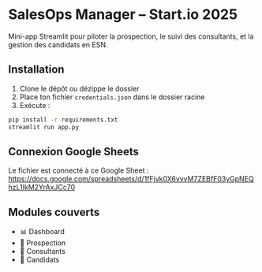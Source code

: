 # SalesOps Manager – Start.io 2025

Mini-app Streamlit pour piloter la prospection, le suivi des consultants, et la gestion des candidats en ESN.

## Installation

1. Clone le dépôt ou dézippe le dossier
2. Place ton fichier `credentials.json` dans le dossier racine
3. Exécute :

```bash
pip install -r requirements.txt
streamlit run app.py
```

## Connexion Google Sheets

Le fichier est connecté à ce Google Sheet :  
https://docs.google.com/spreadsheets/d/1fFjvk0X6vvvM7ZEBfF03yGpNEQhzL1IkM2YrAxJCc70

## Modules couverts

- 📊 Dashboard
- 🧲 Prospection
- 🧠 Consultants
- 👤 Candidats

